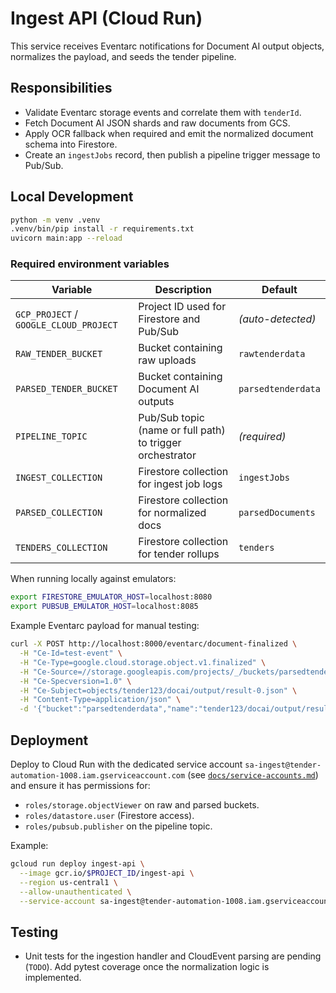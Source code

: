 # Ingest API (Cloud Run)

This service receives Eventarc notifications for Document AI output objects,
normalizes the payload, and seeds the tender pipeline.

## Responsibilities

- Validate Eventarc storage events and correlate them with `tenderId`.
- Fetch Document AI JSON shards and raw documents from GCS.
- Apply OCR fallback when required and emit the normalized document schema into Firestore.
- Create an `ingestJobs` record, then publish a pipeline trigger message to Pub/Sub.

## Local Development

```bash
python -m venv .venv
.venv/bin/pip install -r requirements.txt
uvicorn main:app --reload
```

### Required environment variables

| Variable | Description | Default |
| --- | --- | --- |
| `GCP_PROJECT` / `GOOGLE_CLOUD_PROJECT` | Project ID used for Firestore and Pub/Sub | _(auto-detected)_ |
| `RAW_TENDER_BUCKET` | Bucket containing raw uploads | `rawtenderdata` |
| `PARSED_TENDER_BUCKET` | Bucket containing Document AI outputs | `parsedtenderdata` |
| `PIPELINE_TOPIC` | Pub/Sub topic (name or full path) to trigger orchestrator | _(required)_ |
| `INGEST_COLLECTION` | Firestore collection for ingest job logs | `ingestJobs` |
| `PARSED_COLLECTION` | Firestore collection for normalized docs | `parsedDocuments` |
| `TENDERS_COLLECTION` | Firestore collection for tender rollups | `tenders` |

When running locally against emulators:

```bash
export FIRESTORE_EMULATOR_HOST=localhost:8080
export PUBSUB_EMULATOR_HOST=localhost:8085
```

Example Eventarc payload for manual testing:

```bash
curl -X POST http://localhost:8000/eventarc/document-finalized \
  -H "Ce-Id=test-event" \
  -H "Ce-Type=google.cloud.storage.object.v1.finalized" \
  -H "Ce-Source=//storage.googleapis.com/projects/_/buckets/parsedtenderdata" \
  -H "Ce-Specversion=1.0" \
  -H "Ce-Subject=objects/tender123/docai/output/result-0.json" \
  -H "Content-Type=application/json" \
  -d '{"bucket":"parsedtenderdata","name":"tender123/docai/output/result-0.json"}'
```

## Deployment

Deploy to Cloud Run with the dedicated service account
`sa-ingest@tender-automation-1008.iam.gserviceaccount.com` (see
[`docs/service-accounts.md`](../../docs/service-accounts.md)) and ensure it
has permissions for:

- `roles/storage.objectViewer` on raw and parsed buckets.
- `roles/datastore.user` (Firestore access).
- `roles/pubsub.publisher` on the pipeline topic.

Example:

```bash
gcloud run deploy ingest-api \
  --image gcr.io/$PROJECT_ID/ingest-api \
  --region us-central1 \
  --allow-unauthenticated \
  --service-account sa-ingest@tender-automation-1008.iam.gserviceaccount.com
```

## Testing

- Unit tests for the ingestion handler and CloudEvent parsing are pending (`TODO`).
  Add pytest coverage once the normalization logic is implemented.
